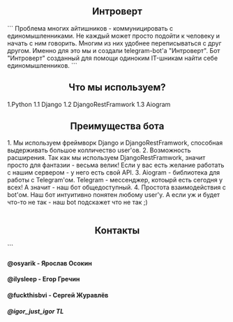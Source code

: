 <h2 align="center">Интроверт</h2>
```
Проблема многих айтишников - коммуницировать с единомышленниками.
Не каждый может просто подойти к человеку и начать с ним говорить. 
Многим из них удобнее переписываться с друг другом. Именно для это мы и создали telegram-bot'а "Интроверт". 
Бот "Интроверт" созданный для помощи одиноким IT-шникам найти себе единомышленников.
```

<h2 align="center">Что мы используем?</h2>
1.Python
    1.1 Django
    1.2 DjangoRestFramwork
    1.3 Aiogram

<h2 align="center">Преимущества бота</h2>
1. Мы используем фреймворк Django и DjangoRestFramwork, способная выдерживать большое колличество user'ов.
2. Возможность расширения. Так как мы используем DjangoRestFramwork, значит просто для фантазии - весьма велик! 
   Если у вас есть желание работать с нашим сервером - у него есть свой API.
3. Aiogram - библиотека для работы с Telegram'ом. Telegram - мессенджер, котоырй есть сегодня у всех! 
   А значит - наш бот общедоступный.
4. Простота взаимодействия с bot'ом. Наш бот интуитивно понятен любому user'у. 
   А если уж и будет что-то не так - наш bot подскажет что не так ;)

```
```
<h2 align="center">Контакты</h2>
```
<h4 align="left">@osyarik - Ярослав Осокин</h4>
<h4 align="left">@ilysleep - Егор Гречин</h4>
<h4 align="left">@fuckthisbvi - Сергей Журавлёв</h4>
<h5 align="left">@igor_just_igor TL</h5>
